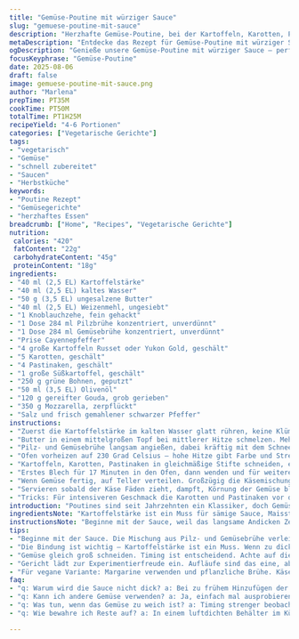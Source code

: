 ```yaml
---
title: "Gemüse-Poutine mit würziger Sauce"
slug: "gemuese-poutine-mit-sauce"
description: "Herzhafte Gemüse-Poutine, bei der Kartoffeln, Karotten, Pastinaken, Süßkartoffeln und grüne Bohnen im Ofen geröstet werden. Statt Rinder- und Geflügelbrühe kommen Pilz- und Gemüsebrühe zum Einsatz, um den Geschmack zu variieren. Die Sauce bindet mit Kartoffelstärke, nicht Maisstärke. Reifer Gouda und Mozzarella ersetzen Cheddar und Käsebruch für eine cremige Textur. Optimierte Röstdauer lässt das Gemüse weich aber noch bissfest, mit Röstaromen. Perfekt für 4-6 Personen, ein rustikales vegetarisches Gericht, schnell zubereitet mit Alpenküchen-Twist."
metaDescription: "Entdecke das Rezept für Gemüse-Poutine mit würziger Sauce. Ein rustikales, vegetarisches Gericht – schnell zubereitet für die ganze Familie."
ogDescription: "Genieße unsere Gemüse-Poutine mit würziger Sauce – perfekt für 4-6 Personen. Ein herzhaftes, vegetarisches Gericht, das begeistert."
focusKeyphrase: "Gemüse-Poutine"
date: 2025-08-06
draft: false
image: gemuese-poutine-mit-sauce.png
author: "Marlena"
prepTime: PT35M
cookTime: PT50M
totalTime: PT1H25M
recipeYield: "4-6 Portionen"
categories: ["Vegetarische Gerichte"]
tags:
- "vegetarisch"
- "Gemüse"
- "schnell zubereitet"
- "Saucen"
- "Herbstküche"
keywords:
- "Poutine Rezept"
- "Gemüsegerichte"
- "herzhaftes Essen"
breadcrumb: ["Home", "Recipes", "Vegetarische Gerichte"]
nutrition: 
 calories: "420"
 fatContent: "22g"
 carbohydrateContent: "45g"
 proteinContent: "18g"
ingredients:
- "40 ml (2,5 EL) Kartoffelstärke"
- "40 ml (2,5 EL) kaltes Wasser"
- "50 g (3,5 EL) ungesalzene Butter"
- "40 ml (2,5 EL) Weizenmehl, ungesiebt"
- "1 Knoblauchzehe, fein gehackt"
- "1 Dose 284 ml Pilzbrühe konzentriert, unverdünnt"
- "1 Dose 284 ml Gemüsebrühe konzentriert, unverdünnt"
- "Prise Cayennepfeffer"
- "4 große Kartoffeln Russet oder Yukon Gold, geschält"
- "5 Karotten, geschält"
- "4 Pastinaken, geschält"
- "1 große Süßkartoffel, geschält"
- "250 g grüne Bohnen, geputzt"
- "50 ml (3,5 EL) Olivenöl"
- "120 g gereifter Gouda, grob gerieben"
- "350 g Mozzarella, zerpflückt"
- "Salz und frisch gemahlener schwarzer Pfeffer"
instructions:
- "Zuerst die Kartoffelstärke im kalten Wasser glatt rühren, keine Klümpchen lassen. Auf Seite stellen, leicht gelblich wird sie sonst ihre Bindekraft verlieren."
- "Butter in einem mittelgroßen Topf bei mittlerer Hitze schmelzen. Mehl einrühren – Roux bilden. Keine Eile, gut fünf bis sieben Minuten rühren, bis die Farbe hellgolden ist, es riecht nussig. Knoblauch hinzufügen, 30 Sekunden weiterrühren, hier Vorsicht, nicht verbrennen, sonst Bitterkeit."
- "Pilz- und Gemüsebrühe langsam angießen, dabei kräftig mit dem Schneebesen rühren. Sauce zum Kochen bringen. Kartoffelstärkemischung dazugeben und mitkochen, bis sie sämig wird. Nicht zu dick, will cremig sein, um sich gut übers Gemüse zu legen. Cayenne leicht hinein, hebt das Aroma."
- "Ofen vorheizen auf 230 Grad Celsius – hohe Hitze gibt Farbe und Stress, das Gemüse kann gar werden ohne zu weich zu werden."
- "Kartoffeln, Karotten, Pastinaken in gleichmäßige Stifte schneiden, etwa 1 cm breit. Auf ein Backblech legen, mit der Hälfte des Öls beträufeln, salzen, pfeffern. Die Süßkartoffeln und Bohnen auf einem zweiten Blech verteilen, mit dem restlichen Öl behandeln, ebenfalls Würzung – Einfachheit schützt gegen die Süße der Süßkartoffeln, sonst zu einseitig."
- "Erstes Blech für 17 Minuten in den Ofen, dann wenden und für weitere 15 Minuten, bis eine knusprige goldbraune Schicht entsteht. Zweites Blech gleichzeitig 30 Minuten backen, am Ende sollten Bohnen noch Biss behalten, Süßkartoffeln weich und leicht karamellisiert."
- "Wenn Gemüse fertig, auf Teller verteilen. Großzügig die Käsemischung daraufgeben. Die heiße Sauce darüber träufeln. Wer will, 2-3 Minuten unter den Grill, bis Käse schmilzt, Bläschen wirft."
- "Servieren sobald der Käse Fäden zieht, dampft, Körnung der Gemüse bleibt spürbar. Wer keine Pilzbrühe hat, kann durch konzentrierte Rinderbrühe ersetzen, oder für vegane Variante pflanzliche Gemüsebrühe nehmen und Butter durch Margarine oder Öl austauschen."
- "Tricks: Für intensiveren Geschmack die Karotten und Pastinaken vor dem Backen kurz blanchieren – gibt mehr Tiefgang. Den Knoblauch kann man auch vorher in Butter rösten, das mildert den Biss. Wenn Sauce zu dick wird, etwas Wasser oder Brühe nachschütten. Wichtig: erst schwenken, dann nicht zu lange stehen lassen, wird schnell fester."
introduction: "Poutines sind seit Jahrzehnten ein Klassiker, doch Gemüse statt Pommes bringt nicht nur Farbe, sondern auch eine Geschmacksexplosion. Denke an die angenehme Süße von geröstetem Kürbis, ersetzt hier durch Süßkartoffel und knackige Bohnen. Die Sauce, diesmal mit Pilz- und Gemüsebrühe, gibt eine erdige Note, die würzig eingebettet ist. Nicht zu dick, nicht zu dünn – genau das samtige Spaghetti-Soßen-Level. Ich hab viel ausprobiert, mit Maisstärke war es manchmal zu glibberig, Kartoffelstärke schafft diese samtige Finesse. Käse muss würzig sein, aber den Mozzarella für die cremige Fädenbildung brauchst du unbedingt. Und die Röstdauer? Mehr als 15 Minuten pro Seite bringen manche Gemüse schnell zum Brei. Richtiges Timing bringt Biss und Röstaromen zusammen. Ohne Eier, ohne Nüsse – super auch für Allergiker."
ingredientsNote: "Kartoffelstärke ist ein Muss für sämige Sauce, Maisstärke neigt zu glibberigem Finish. Statt Pilz- und Gemüsebrühe kann man auch kräftige Rinderbrühe nehmen, die Sauce wird dann intensiver. Um die Textur des Gemüses ideal zu halten, schneide die Stifte ungefähr gleich groß, so garen sie gleichmäßig. Rapsöl statt Olivenöl machbar, aber das Aroma wird neutraler. Ich rate viel Salz, Pfeffer, und auch eine Prise Cayenne – ohne zu schärfen, sondern um die Sauce lebendig zu machen. Gouda bringt nussige Tiefe, Mozzarella die Schmelzfähigkeit. Für vegane Version geht Margarine und Hefeflocken, Käsealternativen ebenfalls möglich, dann Sauce mit etwas mehr Gewürzen pikant abschmecken."
instructionsNote: "Beginne mit der Sauce, weil das langsame Andicken Zeit braucht. Vorsicht beim Roux – ständige Bewegung, nicht anbrennen, sonst schmeckt sie angebrannt. Den Knoblauch nach dem goldenen Roux hinzufügen, nicht vorher. Die Sämigkeit zeigt sich, wenn die Sauce beim Angießen der Brühe dicklich wird, dann Hitze reduzieren und häufig testen. Gemüse ins heiße Rohr, Timing ist hier wichtiger als Uhrzeit; Röstaromen sichtbar an Ecken und Spitzen. Beim Wenden der Kartoffeln und Wurzelgemüse auf möglichst sanftes Bewegen achten, sonst brechen sie. Käse erst am Ende auf Gemüse, dann mit der heißen Sauce übergießen oder kurz unter den Grill. Manche machen das in einer großen Auflaufform, ich mag aber lieber die Kombi Hitze-Abwechslung, zwei Bleche, das gibt mehr Kontrolle."
tips:
- "Beginne mit der Sauce. Die Mischung aus Pilz- und Gemüsebrühe verleiht Tiefe. Rühre ständig, Roux darf nicht anbrennen. Achte auf Farbe: goldig, nussig."
- "Die Bindung ist wichtig – Kartoffelstärke ist ein Muss. Wenn zu dick, Brühe oder Wasser zugeben. Nicht unter Druck setzen, sonst wird es klumpig."
- "Gemüse gleich groß schneiden. Timing ist entscheidend. Achte auf die Röstaromen. Bohnen knackig halten. Süßkartoffeln leicht karamellisieren, aber nicht zu weich."
- "Gericht lädt zur Experimentierfreude ein. Aufläufe sind das eine, aber zwei Bleche geben mehr Kontrolle. Behalte den Überblick über die Röstdauer und Menge."
- "Für vegane Variante: Margarine verwenden und pflanzliche Brühe. Käse gesagt – aber Hefeflocken sind ein toller Ersatz für den Geschmack. Hier kreativ sein."
faq:
- "q: Warum wird die Sauce nicht dick? a: Bei zu frühem Hinzufügen der Brühe kann das passieren. Richtiges Timing. Kartoffelstärke ordentlich rühren ist auch wichtig."
- "q: Kann ich andere Gemüse verwenden? a: Ja, einfach mal ausprobieren. Zucchini oder Rüben sind möglich. Aber gleichmäßig schneiden und auf Garzeit achten."
- "q: Was tun, wenn das Gemüse zu weich ist? a: Timing strenger beobachten. Bei ersten Anzeichen der Weichheit sofort aus dem Ofen nehmen. Gemüse bleibt bissfest."
- "q: Wie bewahre ich Reste auf? a: In einem luftdichten Behälter im Kühlschrank bis zu drei Tage. Aufwärmen im Ofen bringt das Aroma zurück. Kein Mikrowelle."

---
```

